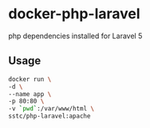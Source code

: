 # docker-php-laravel
php dependencies installed for Laravel 5

## Usage

```sh
docker run \
-d \
--name app \
-p 80:80 \
-v `pwd`:/var/www/html \
sstc/php-laravel:apache
```
